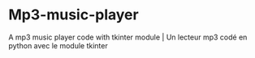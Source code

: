 # Mp3-music-player
A mp3 music player code with tkinter module | Un lecteur mp3 codé en python avec le module tkinter
